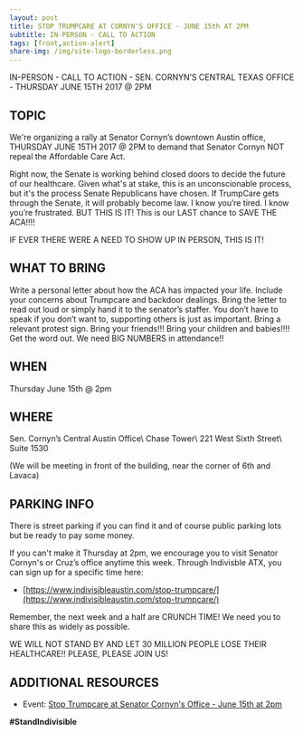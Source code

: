 ```yaml
---
layout: post
title: STOP TRUMPCARE AT CORNYN'S OFFICE - JUNE 15th AT 2PM
subtitle: IN-PERSON - CALL TO ACTION
tags: [front,action-alert]
share-img: /img/site-logo-borderless.png
---
```


IN-PERSON - CALL TO ACTION - SEN. CORNYN’S CENTRAL TEXAS OFFICE - THURSDAY JUNE 15TH 2017 @ 2PM

## TOPIC

We're organizing a rally at Senator Cornyn’s downtown Austin office, THURSDAY JUNE 15TH 2017 @ 2PM to demand that Senator Cornyn NOT repeal the Affordable Care Act.

Right now, the Senate is working behind closed doors to decide the future of our healthcare. Given what's at stake, this is an unconscionable process, but it's the process Senate Republicans have chosen. If TrumpCare gets through the Senate, it will probably become law. I know you’re tired. I know you’re frustrated. BUT THIS IS IT! This is our LAST chance to SAVE THE ACA!!!!

IF EVER THERE WERE A NEED TO SHOW UP IN PERSON, THIS IS IT!

## WHAT TO BRING

Write a personal letter about how the ACA has impacted your life. Include your concerns about Trumpcare and backdoor dealings. Bring the letter to read out loud or simply hand it to the senator’s staffer. You don’t have to speak if you don’t want to, supporting others is just as important. Bring a relevant protest sign. Bring your friends!!! Bring your children and babies!!!! Get the word out. We need BIG NUMBERS in attendance!!

## WHEN

Thursday June 15th @ 2pm

## WHERE

Sen. Cornyn’s Central Austin Office\\
Chase Tower\\
221 West Sixth Street\\
Suite 1530

(We will be meeting in front of the building, near the corner of 6th and Lavaca)

## PARKING INFO

There is street parking if you can find it and of course public parking lots but be ready to pay some money.

If you can't make it Thursday at 2pm, we encourage you to visit Senator Cornyn's or Cruz’s office anytime this week. Through Indivisble ATX, you can sign up for a specific time here:

- [https://www.indivisibleaustin.com/stop-trumpcare/](https://www.indivisibleaustin.com/stop-trumpcare/)

Remember, the next week and a half are CRUNCH TIME! We need you to share this as widely as possible.

WE WILL NOT STAND BY AND LET 30 MILLION PEOPLE LOSE THEIR HEALTHCARE!! PLEASE, PLEASE JOIN US!

## ADDITIONAL RESOURCES

* Event: [Stop Trumpcare at Senator Cornyn's Office - June 15th at 2pm](https://www.facebook.com/events/115161775750348)

**#StandIndivisible**
